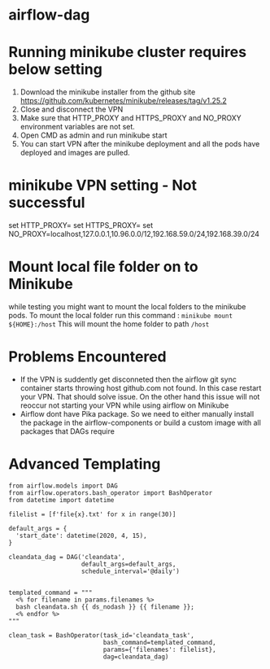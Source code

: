 # airflow-dag

# Running minikube cluster requires below setting 

1) Download the minikube installer from the github site https://github.com/kubernetes/minikube/releases/tag/v1.25.2
2) Close and disconnect the VPN 
3) Make sure that HTTP_PROXY and HTTPS_PROXY and NO_PROXY environment variables are not set.
4) Open CMD as admin and run minikube start 
5) You can start VPN after the minikube deployment and all the pods have deployed and images are pulled. 

# minikube VPN setting - Not successful 
set HTTP_PROXY=<proxy URL>
set HTTPS_PROXY=<proxy URL>
set NO_PROXY=localhost,127.0.0.1,10.96.0.0/12,192.168.59.0/24,192.168.39.0/24

# Mount local file folder on to Minikube 
while testing you might want to mount the local folders to the minikube pods. To mount the local folder run this command :
``` minikube mount ${HOME}:/host ``` This will mount the home folder to path ```/host ```
# Problems Encountered
- If the VPN is suddently get disconneted then the airflow git sync container starts throwing host github.com not found. In this case restart your VPN. That should solve issue. On the other hand this issue will not reoccur not starting your VPN while using airflow on Minikube  
- Airflow dont have Pika package. So we need to either manually install the package in the airflow-components or build a custom image with all packages that DAGs require
# Advanced Templating

```
from airflow.models import DAG
from airflow.operators.bash_operator import BashOperator
from datetime import datetime

filelist = [f'file{x}.txt' for x in range(30)]

default_args = {
  'start_date': datetime(2020, 4, 15),
}

cleandata_dag = DAG('cleandata',
                    default_args=default_args,
                    schedule_interval='@daily')


templated_command = """
  <% for filename in params.filenames %>
  bash cleandata.sh {{ ds_nodash }} {{ filename }};
  <% endfor %>
"""

clean_task = BashOperator(task_id='cleandata_task',
                          bash_command=templated_command,
                          params={'filenames': filelist},
                          dag=cleandata_dag)
```

